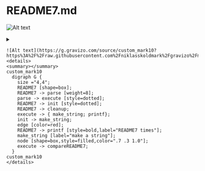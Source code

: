 README7.md
=======

![Alt text](https://g.gravizo.com/source/custom_mark10?https%3A%2F%2Fraw.githubusercontent.com%2Fniklasskoldmark%2Fgravizo%2Fmaster%2FREADME7.md)

 <details> 
 <summary></summary>
 </details>


```
![Alt text](https://g.gravizo.com/source/custom_mark10?https%3A%2F%2Fraw.githubusercontent.com%2Fniklasskoldmark%2Fgravizo%2Fmaster%2FREADME7.md)
<details> 
<summary></summary>
custom_mark10
  digraph G {
    size ="4,4";
    README7 [shape=box];
    README7 -> parse [weight=8];
    parse -> execute [style=dotted];
    README7 -> init [style=dotted];
    README7 -> cleanup;
    execute -> { make_string; printf};
    init -> make_string;
    edge [color=red];
    README7 -> printf [style=bold,label="README7 times"];
    make_string [label="make a string"];
    node [shape=box,style=filled,color=".7 .3 1.0"];
    execute -> compareREADME7;
  }
custom_mark10
</details>
```
